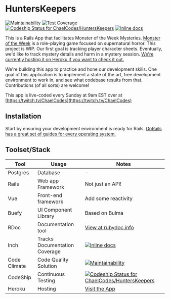 # HuntersKeepers

[![Maintainability](https://api.codeclimate.com/v1/badges/67450702dbf049c335b0/maintainability)](https://codeclimate.com/github/ChaelCodes/HuntersKeepers/maintainability) [![Test Coverage](https://api.codeclimate.com/v1/badges/67450702dbf049c335b0/test_coverage)](https://codeclimate.com/github/ChaelCodes/HuntersKeepers/test_coverage) [![Codeship Status for ChaelCodes/HuntersKeepers](https://app.codeship.com/projects/c9216880-c9a8-0137-f66b-76a25f9e8127/status?branch=master)](https://app.codeship.com/projects/367780)
[![Inline docs](http://inch-ci.org/github/ChaelCodes/HuntersKeepers.svg?branch=master)](http://inch-ci.org/github/ChaelCodes/HuntersKeepers)

This is a Rails App that facilitates Monster of the Week Mysteries. [Monster of the Week](https://www.evilhat.com/home/monster-of-the-week/) is a role-playing game focused on supernatural horror. This project is WIP. Our first goal is tracking player character sheets. Eventually, we'd like to track mystery details and harm in a mystery session. [We're currently hosting it on Heroku if you want to check it out.](https://hunters-keepers.herokuapp.com/hunters)

We're building this app to practice and hone our development skills. One goal of this application is to implement a state of the art, free development environment to work in, and see what codebase results from that. Contributions (of all sorts) are welcome!

This app is live-coded every Sunday at 9am EST over at [https://twitch.tv/ChaelCodes](https://twitch.tv/ChaelCodes)

## Installation
Start by ensuring your development environment is ready for Rails. [GoRails has a great set of guides for every operating system.](https://gorails.com/setup)

## Toolset/Stack

Tool | Usage | Notes
--- | --- | ---
Postgres | Database | -
Rails | Web app Framework | Not just an API!
Vue | Front-end framework | Add some reactivity
Buefy | UI Component Library | Based on Bulma
RDoc | Documentation tool | [View at rubydoc.info](https://rubydoc.info/github/ChaelCodes/HuntersKeepers/Hunter)
Inch | Tracks Documentation Coverage | [![Inline docs](http://inch-ci.org/github/ChaelCodes/HuntersKeepers.svg?branch=master)](http://inch-ci.org/github/ChaelCodes/HuntersKeepers)
Code Climate | Code Quality Solution | [![Maintainability](https://api.codeclimate.com/v1/badges/67450702dbf049c335b0/maintainability)](https://codeclimate.com/github/ChaelCodes/HuntersKeepers/maintainability)
CodeShip | Continuous Testing | [![Codeship Status for ChaelCodes/HuntersKeepers](https://app.codeship.com/projects/c9216880-c9a8-0137-f66b-76a25f9e8127/status?branch=master)](https://app.codeship.com/projects/367780)
Heroku | Hosting | [Visit the App](https://hunters-keepers.herokuapp.com/hunters)
